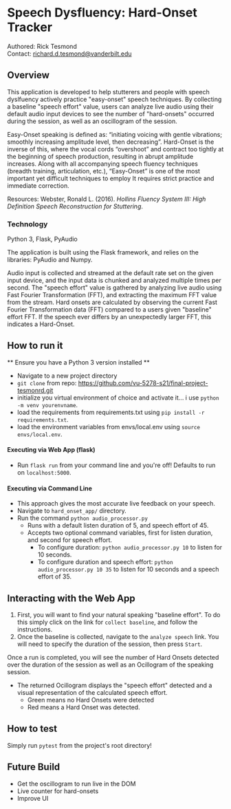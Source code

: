 # Speech Dysfluency: Hard-Onset Tracker
Authored: Rick Tesmond\
Contact: richard.d.tesmond@vanderbilt.edu



## Overview
This application is developed to help stutterers and people with speech dyslfuency actively practice "easy-onset" speech techniques. By collecting a baseline "speech effort" value, users can analyze live audio using their default audio input devices to see the number of "hard-onsets" occurred during the session, as well as an oscillogram of the session.


Easy-Onset speaking is defined as: “initiating voicing with gentle vibrations; smoothly increasing amplitude level, then decreasing”.
Hard-Onset is the inverse of this, where the vocal cords “overshoot” and contract too tightly at the beginning of speech production, resulting in abrupt amplitude increases.
Along with all accompanying speech fluency techniques (breadth training, articulation, etc.), “Easy-Onset” is one of the most important yet difficult techniques to employ
It requires strict practice and immediate correction. 

Resources: Webster, Ronald L. (2016). _Hollins Fluency System III: High Definition Speech Reconstruction for Stuttering_.



### Technology
Python 3, Flask, PyAudio

The application is built using the Flask framework, and relies on the libraries: PyAudio and Numpy.

Audio input is collected and streamed at the default rate set on the given input device, and the input data is chunked and analyzed multiple times per second. The "speech effort" value is gathered by analyzing live audio using Fast Fourier Transformation (FFT), and extracting the maximum FFT value from the stream.
Hard onsets are calculated by observing the current Fast Fourier Transformation data (FFT) compared to a users given "baseline" effort FFT. If the speech ever differs by an unexpectedly larger FFT, this indicates a Hard-Onset. 


## How to run it
** Ensure you have a Python 3 version installed **
* Navigate to a new project directory
* `git clone` from repo: https://github.com/vu-5278-s21/final-project-tesmonrd.git
* initialize you virtual environment of choice and activate it... i use `python -m venv yourenvname`. 
* load the requirements from requirements.txt using `pip install -r requirements.txt`. 
* load the environment variables from envs/local.env using `source envs/local.env`.
  
#### Executing via Web App (flask)
* Run `flask run` from your command line and you're off! Defaults to run on `localhost:5000`.

#### Executing via Command Line
* This approach gives the most accurate live feedback on your speech.
* Navigate to `hard_onset_app/` directory.
* Run the command `python audio_processor.py`
    * Runs with a default listen duration of 5, and speech effort of 45.
    * Accepts two optional command variables, first for listen duration, and second for speech effort.
        * To configure duration: `python audio_processor.py 10` to listen for 10 seconds.
        * To configure duration and speech effort: `python audio_processor.py 10 35` to listen for 10 seconds and a speech effort of 35.


## Interacting with the Web App
1. First, you will want to find your natural speaking "baseline effort". To do this simply click on the link for `collect baseline`, and follow the instructions.
2. Once the baseline is collected, navigate to the `analyze speech` link. You will need to specify the duration of the session, then press `Start`.

Once a run is completed, you will see the number of Hard Onsets detected over the duration of the session as well as an Ocillogram of the speaking session.
* The returned Ocillogram displays the "speech effort" detected and a visual representation of the calculated speech effort.
    * Green means no Hard Onsets were detected
    * Red means a Hard Onset was detected.

## How to test

Simply run `pytest` from the project's root directory!

## Future Build
* Get the oscillogram to run live in the DOM
* Live counter for hard-onsets
* Improve UI